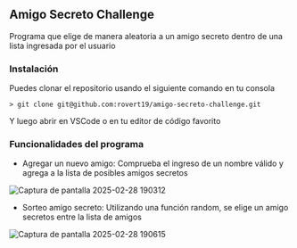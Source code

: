 ## Amigo Secreto Challenge

Programa que elige de manera aleatoria a un amigo secreto dentro de una lista ingresada por el usuario

### Instalación

Puedes clonar el repositorio usando el siguiente comando en tu consola

``> git clone git@github.com:rovert19/amigo-secreto-challenge.git``

Y luego abrir en VSCode o en tu editor de código favorito

### Funcionalidades del programa

- Agregar un nuevo amigo: Comprueba el ingreso de un nombre válido y agrega a la lista de posibles amigos secretos

![Captura de pantalla 2025-02-28 190312](https://github.com/user-attachments/assets/b5bc0815-8ec7-4c5f-94da-58b1f99f4bfa)

- Sorteo amigo secreto: Utilizando una función random, se elige un amigo secretos entre la lista de amigos

![Captura de pantalla 2025-02-28 190615](https://github.com/user-attachments/assets/3257ebf0-3860-4792-97f6-9f51a0952146)
